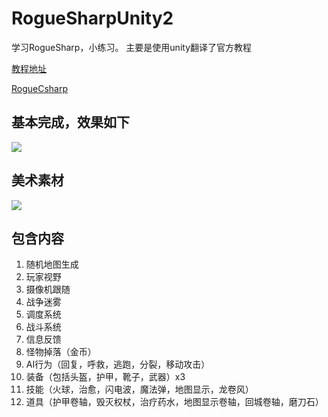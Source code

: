 # RogueSharpUnity2
学习RogueSharp，小练习。
主要是使用unity翻译了官方教程

[教程地址](https://roguesharp.wordpress.com/)

[RogueCsharp](https://bitbucket.org/FaronBracy/roguesharp)

## 基本完成，效果如下
![](http://i1.piimg.com/524586/d4bd5fd4ba543a27s.png)

## 美术素材

![](http://i1.piimg.com/524586/939a8aa523dd23cfs.png)

## 包含内容
1. 随机地图生成
2. 玩家视野
3. 摄像机跟随
4. 战争迷雾
5. 调度系统
6. 战斗系统
7. 信息反馈
7. 怪物掉落（金币）
6. AI行为（回复，呼救，逃跑，分裂，移动攻击）
5. 装备（包括头盔，护甲，靴子，武器）x3
6. 技能（火球，治愈，闪电波，魔法弹，地图显示，龙卷风）
7. 道具（护甲卷轴，毁灭权杖，治疗药水，地图显示卷轴，回城卷轴，磨刀石）
